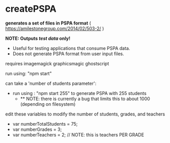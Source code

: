 # createPSPA
**generates a set of files in PSPA format** ( https://amilestonegroup.com/2014/02/503-2/ )

**NOTE: Outputs *test data* only!**
  + Useful for testing applications that consume PSPA data. 
  + Does not generate PSPA format from user input files.

requires imagemagick graphicsmagic ghostscript

run using: "npm start"

can take a 'number of students parameter':
+ run using : "npm start 255" to generate PSPA with 255 students
  + ** NOTE: there is currently a bug that limits this to about 1000 (depending on filesystem) 


edit these variables to modify the number of students, grades, and teachers

+ var numberTotalStudents = 75;
+ var numberGrades = 3;
+ var numberTeachers = 2;  // NOTE: this is teachers PER GRADE



